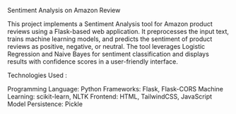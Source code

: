 Sentiment Analysis on Amazon Review

This project implements a Sentiment Analysis tool for Amazon product reviews using a Flask-based web application.
It preprocesses the input text, trains machine learning models, and predicts the sentiment of product reviews as positive, negative, or neutral.
The tool leverages Logistic Regression and Naive Bayes for sentiment classification and displays results with confidence scores in a user-friendly interface.
  
Technologies Used :

Programming Language: Python
Frameworks: Flask, Flask-CORS
Machine Learning: scikit-learn, NLTK
Frontend: HTML, TailwindCSS, JavaScript
Model Persistence: Pickle

